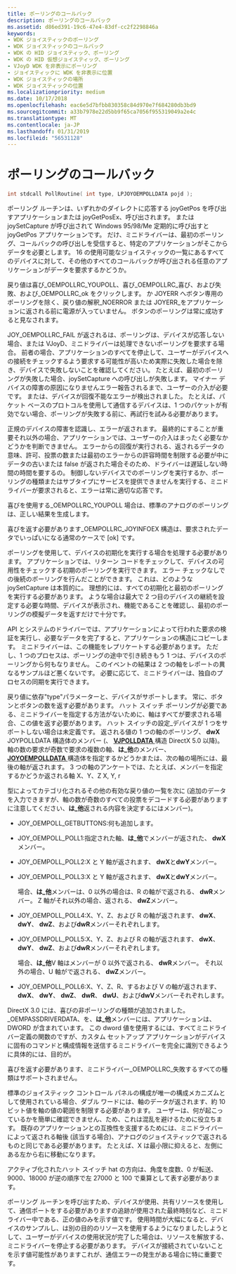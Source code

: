 ```yaml
---
title: ポーリングのコールバック
description: ポーリングのコールバック
ms.assetid: d86ed391-19c6-47e4-83df-cc2f2298846a
keywords:
- WDK ジョイスティックのポーリング
- WDK ジョイスティックのコールバック
- WDK の HID ジョイスティック、ポーリング
- WDK の HID 仮想ジョイスティック、ポーリング
- VJoyD WDK を非表示にポーリング
- ジョイスティックに WDK を非表示に位置
- WDK ジョイスティックの場所
- WDK ジョイスティックの位置
ms.localizationpriority: medium
ms.date: 10/17/2018
ms.openlocfilehash: eac6e5d7bfbb830358c84d970e7f684280db3bd9
ms.sourcegitcommit: a33b7978e22d5bb9f65ca7056f955319049a2e4c
ms.translationtype: MT
ms.contentlocale: ja-JP
ms.lasthandoff: 01/31/2019
ms.locfileid: "56531128"
---
```

# <a name="polling-callback"></a>ポーリングのコールバック





```cpp
int stdcall PollRoutine( int type, LPJOYOEMPOLLDATA pojd );
```

ポーリング ルーチンは、いずれかのダイレクトに応答する joyGetPos を呼び出すアプリケーションまたは joyGetPosEx、呼び出されます。 または joySetCapture が呼び出されて Windows 95/98/Me 定期的に呼び出すと joyGetPos アプリケーションです。 だけ、ミニドライバーは、最初のポーリング、コールバックの呼び出しを受信すると、特定のアプリケーションがそこからデータを必要とします。 16 の使用可能なジョイスティックの一覧にあるすべてのデバイスに対して、その他のすべてのコールバックが呼び出される任意のアプリケーションがデータを要求するかどうか。

戻り値は喜び\_OEMPOLLRC\_YOUPOLL、喜び\_OEMPOLLRC\_喜び、および失敗、および\_OEMPOLLRC\_ok をクリックします。 か JOYERR へボタン専用のポーリングを除く、戻り値の解釈\_NOERROR または JOYERR\_をアプリケーションに返される前に電源が入っていません。 ボタンのポーリングは常に成功すると見なされます。

JOY\_OEMPOLLRC\_FAIL が返されるは、ポーリングは、デバイスが応答しない場合、または VJoyD、ミニドライバーは処理できないポーリングを要求する場合。 前者の場合、アプリケーションのすべてを停止して、ユーザーがデバイスへの接続をチェックするよう要求する可能性が高いため実際に失敗した場合を除き、デバイスで失敗しないことを確認してください。 たとえば、最初のポーリングが失敗した場合、joySetCapture への呼び出しが失敗します。 マイナー デバイスの障害の原因になりませんエラー報告されるまで、ユーザーの介入が必要です。 または、デバイスが回復不能なエラーが検出されました。 たとえば、パケット ベースのプロトコルを使用して通信するデバイスは、1 つのパケットが有効でない場合、ポーリングが失敗する前に、再試行を試みる必要があります。

正規のデバイスの障害を認識し、エラーが返されます。 最終的にすることが重要それ以外の場合、アプリケーションでは、ユーザーの介入はまったく必要なかどうかを判断できません。 エラーからの回復が実行される、返されるデータの意味、許可、投票の数または最初のエラーからの許容時間を制限する必要が中にデータの古いまたは false が返された場合そのため、ドライバーは遅延しない時間の時間を要するの。 制御しないデバイスでのポーリングを実行するか、ポーリングの種類またはサブタイプにサービスを提供できませんを実行する、ミニドライバーが要求されると、エラーは常に適切な応答です。

喜びを使用する\_OEMPOLLRC\_YOUPOLL 場合は、標準のアナログのポーリングは、正しい結果を生成します。

喜びを返す必要があります\_OEMPOLLRC\_JOYINFOEX 構造は、要求されたデータでいっぱいになる通常のケースで [ok] です。

ポーリングを使用して、デバイスの初期化を実行する場合を処理する必要があります。 アプリケーションでは、リターン コードをチェックして、デバイスの可用性をチェックする初期のポーリングを実行できます。 エラー チェックなしでの後続のポーリングを行んだことができます。 これは、どのような joySetCapture は本質的に。 理想的には、すべての初期化と最初のポーリングを実行する必要があります。 ような場合は最大で 2 つ目のデバイスの継続を設定する必要な時間、デバイスが表示され、機能であることを確認し、最初のポーリングの模擬データを返すだけで十分です。

API とシステムのドライバーでは、アプリケーションによって行われた要求の検証を実行し、必要なデータを完了すると、アプリケーションの構造にコピーします。 ミニドライバーは、この機能をレプリケートする必要があります。 ただし、1 つのプロセスは、ポーリングの途中で引き続きもう 1 つは、デバイスのポーリングから何もなりません。 このイベントの結果は 2 つの軸をレポートの異なるサンプルほど悪くないです。 必要に応じて、ミニドライバーは、独自のプロセスの同期を実行できます。

戻り値に依存"type"パラメーターと、デバイスがサポートします。 常に、ボタンとボタンの数を返す必要があります。 ハット スイッチ ポーリングが必要である、ミニドライバーを指定する方法がないために、軸はすべてが要求される場合、この値を返す必要があります。 ハット スイッチの設定\_デバイスが 1 つをサポートしない場合は未定義です。 返される値の 1 つの軸のポーリング、 **dwX** JOYPOLLDATA 構造体のメンバー (、 [ **VJPOLLDATA** ](https://msdn.microsoft.com/library/windows/hardware/ff543573)構造 DirectX 5.0 以降)。 軸の数の要求が奇数で要求の複数の軸、**は\_他**のメンバー、 [ **JOYOEMPOLLDATA** ](https://msdn.microsoft.com/library/windows/hardware/ff542251)構造体を指定するかどうかまたは、次の軸の場所には、最後の軸が返されます。 3 つの軸のアンケートでは、たとえば、メンバーを指定するかどうか返される軸 X、Y、Z X, Y, r

型によってカテゴリ化されるその他の有効な戻り値の一覧を次に (追加のデータを入力できますが、軸の数が奇数のすべての投票をデコードする必要がありますに注意してください、**は\_他**返される内容を決定するにはメンバー)。

-   JOY\_OEMPOLL\_GETBUTTONS:何も追加します。

-   JOY\_OEMPOLL\_POLL1:指定された軸、**は\_他**でメンバーが返された、 **dwX**メンバー。

-   JOY\_OEMPOLL\_POLL2:X と Y 軸が返されます、 **dwX**と**dwY**メンバー。

-   JOY\_OEMPOLL\_POLL3:X と Y 軸が返されます、 **dwX**と**dwY**メンバー。

    場合、**は\_他**メンバーは、0 以外の場合は、R の軸がで返される、 **dwR**メンバー。 Z 軸がそれ以外の場合、返される、 **dwZ**メンバー。

-   JOY\_OEMPOLL\_POLL4:X、Y、Z、および R の軸が返されます、 **dwX**、 **dwY**、 **dwZ**、および**dwR**メンバーそれぞれします。

-   JOY\_OEMPOLL\_POLL5:X、Y、Z、および R の軸が返されます、 **dwX**、 **dwY**、 **dwZ**、および**dwR**メンバーそれぞれします。

    場合、**は\_他**V 軸はメンバーが 0 以外で返される、 **dwR**メンバー。 それ以外の場合、U 軸がで返される、 **dwZ**メンバー。

-   JOY\_OEMPOLL\_POLL6:X、Y、Z、R、するおよび V の軸が返されます、 **dwX**、 **dwY**、 **dwZ**、 **dwR**、 **dwU**、および**dwV**メンバーそれぞれします。

DirectX 3.0 には、喜びの非ポーリングの種類が追加されました。\_OEMPASSDRIVERDATA、を、**は\_他**メンバーには、アプリケーションは、DWORD が含まれています。 この dword 値を使用するには、すべてミニドライバー定義の関数のですが、カスタム セットアップ アプリケーションがデバイスに固有のコマンドと構成情報を送信するミニドライバーを完全に識別できるように具体的には、目的が。

喜びを返す必要があります、ミニドライバー\_OEMPOLLRC\_失敗するすべての種類はサポートされません。

標準のジョイスティック コントロール パネルの構成が唯一の構成メカニズムとして使用されている場合、ダブル ワードには、軸のデータが返されます、約 10 ビット値を軸の値の範囲を制限する必要があります。 ユーザーは、何が起こっているかを簡単に確認できません、ため、これは混乱を避けるために役立ちます。 既存のアプリケーションとの互換性を支援するためには、ミニドライバーによって返される軸後 (該当する場合)、アナログのジョイスティックで返されるものと同じである必要があります。 たとえば、X は最小限に抑えると、左側にある左から右に移動になります。

アクティブ化されたハット スイッチ hat の方向は、角度を度数、0 が転送、9000、18000 が逆の順序で左 27000 と 100 で乗算として表す必要があります。

ポーリング ルーチンを呼び出すため、デバイスが使用、共有リソースを使用して、通信ポートをする必要がありますの追跡が使用された最終時刻など、ミニドライバー中である、正の値のみを示す値です。 使用時間が大幅になると、デバイスのサンプルし、は別の目的のリソースを使用するようになりましたしようとして、ユーザーがデバイスの使用状況が完了した場合は、リソースを解放する、ミニドライバーを停止する必要があります。 デバイスが接続されていないことを示す値可能性がありますこれが、通信エラーの発生がある場合に特に重要です。

 

 





